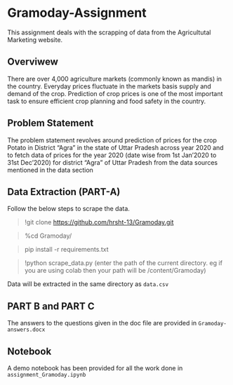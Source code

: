 # Gramoday-Assignment
This assignment deals with the scrapping of data from the Agricultutal Marketing website. 
## Overviwew 
There are over 4,000 agriculture markets (commonly known as mandis) in the country. Everyday prices fluctuate in the markets basis supply and demand of the crop. Prediction of crop prices is one of the most important task to ensure efficient crop planning and food safety in the country.
## Problem Statement
The problem statement revolves around prediction of prices for the crop Potato in District “Agra” in the state of Uttar Pradesh across year 2020 and to fetch data of prices for the year 2020 (date wise from 1st Jan’2020 to 31st Dec’2020) for district “Agra” of Uttar Pradesh from the data sources mentioned in the data section
## Data Extraction (PART-A)
Follow the below steps to scrape the data.

> !git clone https://github.com/hrsht-13/Gramoday.git

> %cd Gramoday/

> pip install -r requirements.txt

> !python scrape_data.py (enter the path of the current directory. eg if you are using colab then your path will be /content/Gramoday)

Data will be extracted in the same directory as ```data.csv```

## PART B and PART C
The answers to the questions given in the doc file are provided in ```Gramoday-answers.docx```

## Notebook
A demo notebook has been provided for all the work done in ```assignment_Gramoday.ipynb```

